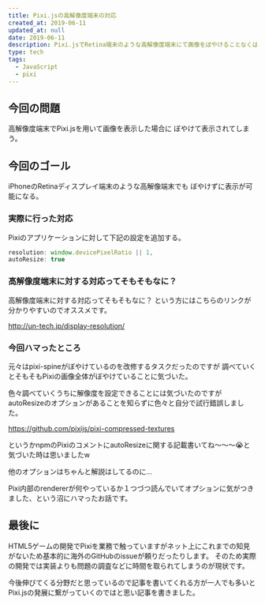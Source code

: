 ```yaml
---
title: Pixi.jsの高解像度端末の対応
created_at: 2019-06-11
updated_at: null
date: 2019-06-11
description: Pixi.jsでRetina端末のような高解像度端末にて画像をぼやけることなくはっきり表示するための対応を解説しています。
type: tech
tags:
  - JavaScript
  - pixi
---
```


## 今回の問題

高解像度端末でPixi.jsを用いて画像を表示した場合に
ぼやけて表示されてしまう。

## 今回のゴール

iPhoneのRetinaディスプレイ端末のような高解像端末でも
ぼやけずに表示が可能になる。

### 実際に行った対応

Pixiのアプリケーションに対して下記の設定を追加する。

```javascript
resolution: window.devicePixelRatio || 1,
autoResize: true
```

### 高解像度端末に対する対応ってそもそもなに？

高解像度端末に対する対応ってそもそもなに？
という方にはこちらのリンクが分かりやすいのでオススメです。

http://un-tech.jp/display-resolution/

### 今回ハマったところ

元々はpixi-spineがぼやけているのを改修するタスクだったのですが
調べていくとそもそもPixiの画像全体がぼやけていることに気づいた。

色々調べていくうちに解像度を設定できることには気づいたのですが
autoResizeのオプションがあることを知らずに色々と自分で試行錯誤しました。

https://github.com/pixijs/pixi-compressed-textures

というかnpmのPixiのコメントにautoResizeに関する記載書いてね〜〜〜😭と気づいた時は思いましたw

他のオプションはちゃんと解説はしてるのに…

Pixi内部のrendererが何やっているか１つづつ読んでいてオプションに気がつきました、という沼にハマったお話です。

## 最後に

HTML5ゲームの開発でPixiを業務で触っていますがネット上にこれまでの知見がないため基本的に海外のGitHubのissueが頼りだったりします。
そのため実際の開発では実装よりも問題の調査などに時間を取られてしまうのが現状です。

今後伸びてくる分野だと思っているので記事を書いてくれる方が一人でも多いとPixi.jsの発展に繋がっていくのではと思い記事を書きました。
